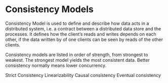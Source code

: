 # Consistency Models

Consistency Model is used to define and describe how data acts in a distributed system, i.e. a contract between a distributed data store and the processes. It defines how the client’s reads and writes depends on each other, if the data written by of one clients can be seen by reads of the other clients.

Consistency models are listed in order of strength, from strongest to weakest. The strongest model yields the most consistent data. Better consistency normally means lower concurrency.

Strict Consistency
Linearizability
Causal consistency
Eventual consistency
